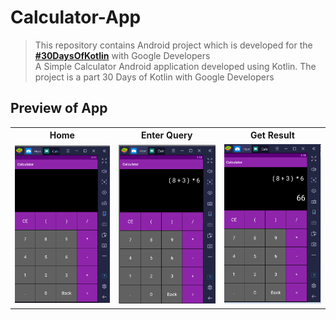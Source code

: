 # Calculator-App
> This repository contains Android project which is developed for the [**#30DaysOfKotlin**](https://twitter.com/hashtag/30daysofkotlin?lang=en) with Google Developers <br>
A Simple Calculator  Android application developed using Kotlin. The project is a part 30 Days of Kotlin with Google Developers


<p align="center"> <h2> Preview of App </h2> </p>
<table style="width:100%">
  <tr>
    <th>Home</th>
    <th>Enter Query</th>
    <th>Get Result</th>
  </tr>
  <tr>
    <td><img src="Calculator_SS1.png"/></td>
    <td><img src="Calculator_SS2.png"/></td>
    <td><img src="Calculator_SS3.png"</td>
  </tr>
</table>

